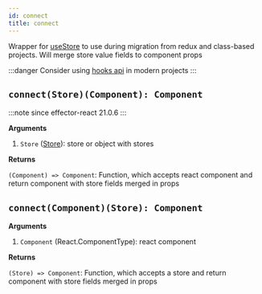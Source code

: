 ```yaml
---
id: connect
title: connect
---
```


Wrapper for [useStore](docs/api/effector-react/useStore.md) to use during migration from redux and class-based projects. Will merge store value fields to component props

:::danger
Consider using [hooks api](docs/api/effector-react/index.md#hooks) in modern projects
:::

## `connect(Store)(Component): Component`

:::note since
effector-react 21.0.6
:::

**Arguments**

1. `Store` ([Store](docs/api/effector/Store.md)): store or object with stores

**Returns**

`(Component) => Component`: Function, which accepts react component and return component with store fields merged in props

## `connect(Component)(Store): Component`

**Arguments**

1. `Component` (React.ComponentType): react component

**Returns**

`(Store) => Component`: Function, which accepts a store and return component with store fields merged in props
